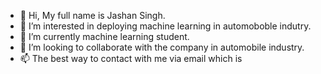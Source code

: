 - 👋 Hi, My full name is Jashan Singh.
- 👀 I’m interested in deploying machine learning in automoboble indutry.
- 🌱 I’m currently machine learning student. 
- 💞️ I’m looking to collaborate with the company in automobile industry. 
- 📫 The best way to contact with me via email which is 

<!---
JashanSin/JashanSin is a ✨ special ✨ repository because its `README.md` (this file) appears on your GitHub profile.
You can click the Preview link to take a look at your changes.
--->

